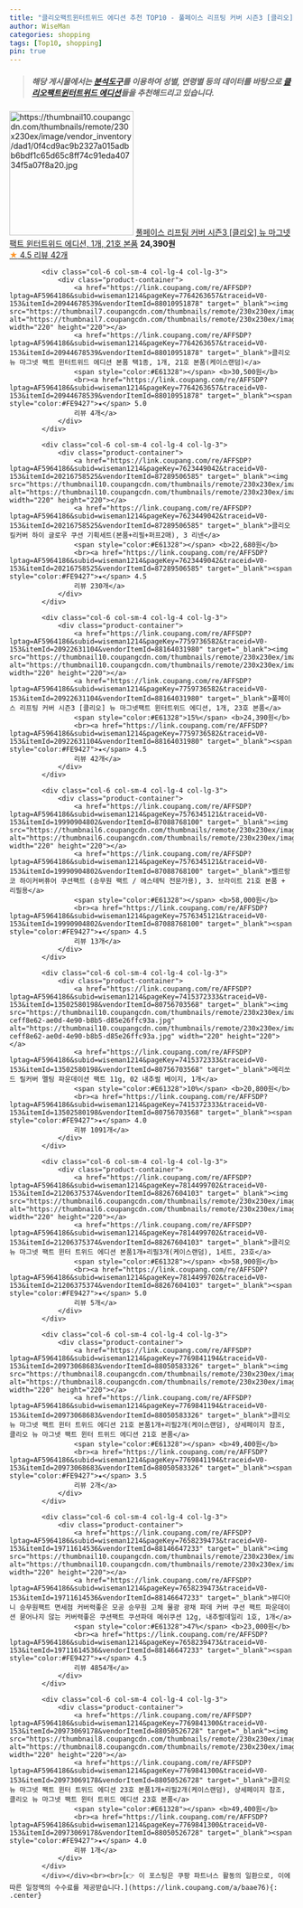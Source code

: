 ```yaml
---
title: "클리오팩트윈터트위드 에디션 추천 TOP10 - 풀페이스 리프팅 커버 시즌3 [클리오] 뉴 마그넷팩트 윈터트위드 에디션, 1개, 21호 본품"
author: WiseMan
categories: shopping
tags: [Top10, shopping]
pin: true
---
```


> ##### 해당 게시물에서는 [**분석도구**](https://itemscout.io/)를 이용하여 **성별**, **연령별** 등의 데이터를 바탕으로 [**클리오팩트윈터트위드 에디션**](https://link.coupang.com/a/baae76)들을 추천해드리고 있습니다.
<div class="container"><div class="row">
            <div class="col-6 col-sm-4 col-lg-4 col-lg-3">
                <div class="product-container">
                    <a href="https://link.coupang.com/re/AFFSDP?lptag=AF5964186&subid=wiseman1214&pageKey=7759736582&traceid=V0-153&itemId=20922631103&vendorItemId=88164031974" target="_blank"><img src="https://thumbnail10.coupangcdn.com/thumbnails/remote/230x230ex/image/vendor_inventory/dad1/0f4cd9ac9b2327a015adbb6bdf1c65d65c8ff74c91eda40734f5a07f8a20.jpg" alt="https://thumbnail10.coupangcdn.com/thumbnails/remote/230x230ex/image/vendor_inventory/dad1/0f4cd9ac9b2327a015adbb6bdf1c65d65c8ff74c91eda40734f5a07f8a20.jpg" width="220" height="220"></a>
                    <a href="https://link.coupang.com/re/AFFSDP?lptag=AF5964186&subid=wiseman1214&pageKey=7759736582&traceid=V0-153&itemId=20922631103&vendorItemId=88164031974" target="_blank">풀페이스 리프팅 커버 시즌3 [클리오] 뉴 마그넷팩트 윈터트위드 에디션, 1개, 21호 본품</a>
                    <span style="color:#E61328"></span> <b>24,390원</b>
                    <br><a href="https://link.coupang.com/re/AFFSDP?lptag=AF5964186&subid=wiseman1214&pageKey=7759736582&traceid=V0-153&itemId=20922631103&vendorItemId=88164031974" target="_blank"><span style="color:#FE9427">★</span> 4.5
                    리뷰 42개</a>
                </div>
            </div>
            
            <div class="col-6 col-sm-4 col-lg-4 col-lg-3">
                <div class="product-container">
                    <a href="https://link.coupang.com/re/AFFSDP?lptag=AF5964186&subid=wiseman1214&pageKey=7764263657&traceid=V0-153&itemId=20944678539&vendorItemId=88010951878" target="_blank"><img src="https://thumbnail7.coupangcdn.com/thumbnails/remote/230x230ex/image/vendor_inventory/fa20/4335aeb64a3bc4bfaf00645f0e2be519e298acbf07493aa25b408fbb6b94.jpg" alt="https://thumbnail7.coupangcdn.com/thumbnails/remote/230x230ex/image/vendor_inventory/fa20/4335aeb64a3bc4bfaf00645f0e2be519e298acbf07493aa25b408fbb6b94.jpg" width="220" height="220"></a>
                    <a href="https://link.coupang.com/re/AFFSDP?lptag=AF5964186&subid=wiseman1214&pageKey=7764263657&traceid=V0-153&itemId=20944678539&vendorItemId=88010951878" target="_blank">클리오 뉴 마그넷 팩트 윈터트위드 에디션 본품 택1종, 1개, 21호 본품(케이스랜덤)</a>
                    <span style="color:#E61328"></span> <b>30,500원</b>
                    <br><a href="https://link.coupang.com/re/AFFSDP?lptag=AF5964186&subid=wiseman1214&pageKey=7764263657&traceid=V0-153&itemId=20944678539&vendorItemId=88010951878" target="_blank"><span style="color:#FE9427">★</span> 5.0
                    리뷰 4개</a>
                </div>
            </div>
            
            <div class="col-6 col-sm-4 col-lg-4 col-lg-3">
                <div class="product-container">
                    <a href="https://link.coupang.com/re/AFFSDP?lptag=AF5964186&subid=wiseman1214&pageKey=7623449042&traceid=V0-153&itemId=20216758525&vendorItemId=87289506585" target="_blank"><img src="https://thumbnail10.coupangcdn.com/thumbnails/remote/230x230ex/image/vendor_inventory/47eb/cb269fddc7ca1131fb02a8458f92516dd7ada6d8fef72935916391070972.jpg" alt="https://thumbnail10.coupangcdn.com/thumbnails/remote/230x230ex/image/vendor_inventory/47eb/cb269fddc7ca1131fb02a8458f92516dd7ada6d8fef72935916391070972.jpg" width="220" height="220"></a>
                    <a href="https://link.coupang.com/re/AFFSDP?lptag=AF5964186&subid=wiseman1214&pageKey=7623449042&traceid=V0-153&itemId=20216758525&vendorItemId=87289506585" target="_blank">클리오 킬커버 하이 글로우 쿠션 기획세트(본품+리필+퍼프2매), 3 리넨</a>
                    <span style="color:#E61328"></span> <b>22,680원</b>
                    <br><a href="https://link.coupang.com/re/AFFSDP?lptag=AF5964186&subid=wiseman1214&pageKey=7623449042&traceid=V0-153&itemId=20216758525&vendorItemId=87289506585" target="_blank"><span style="color:#FE9427">★</span> 4.5
                    리뷰 230개</a>
                </div>
            </div>
            
            <div class="col-6 col-sm-4 col-lg-4 col-lg-3">
                <div class="product-container">
                    <a href="https://link.coupang.com/re/AFFSDP?lptag=AF5964186&subid=wiseman1214&pageKey=7759736582&traceid=V0-153&itemId=20922631104&vendorItemId=88164031980" target="_blank"><img src="https://thumbnail10.coupangcdn.com/thumbnails/remote/230x230ex/image/vendor_inventory/dad1/0f4cd9ac9b2327a015adbb6bdf1c65d65c8ff74c91eda40734f5a07f8a20.jpg" alt="https://thumbnail10.coupangcdn.com/thumbnails/remote/230x230ex/image/vendor_inventory/dad1/0f4cd9ac9b2327a015adbb6bdf1c65d65c8ff74c91eda40734f5a07f8a20.jpg" width="220" height="220"></a>
                    <a href="https://link.coupang.com/re/AFFSDP?lptag=AF5964186&subid=wiseman1214&pageKey=7759736582&traceid=V0-153&itemId=20922631104&vendorItemId=88164031980" target="_blank">풀페이스 리프팅 커버 시즌3 [클리오] 뉴 마그넷팩트 윈터트위드 에디션, 1개, 23호 본품</a>
                    <span style="color:#E61328">15%</span> <b>24,390원</b>
                    <br><a href="https://link.coupang.com/re/AFFSDP?lptag=AF5964186&subid=wiseman1214&pageKey=7759736582&traceid=V0-153&itemId=20922631104&vendorItemId=88164031980" target="_blank"><span style="color:#FE9427">★</span> 4.5
                    리뷰 42개</a>
                </div>
            </div>
            
            <div class="col-6 col-sm-4 col-lg-4 col-lg-3">
                <div class="product-container">
                    <a href="https://link.coupang.com/re/AFFSDP?lptag=AF5964186&subid=wiseman1214&pageKey=7576345121&traceid=V0-153&itemId=19990904802&vendorItemId=87088768100" target="_blank"><img src="https://thumbnail6.coupangcdn.com/thumbnails/remote/230x230ex/image/vendor_inventory/0f53/b61efa6444f0f19f3e6b61832a608d4f4b639a68d56029461fc4415e150d.jpeg" alt="https://thumbnail6.coupangcdn.com/thumbnails/remote/230x230ex/image/vendor_inventory/0f53/b61efa6444f0f19f3e6b61832a608d4f4b639a68d56029461fc4415e150d.jpeg" width="220" height="220"></a>
                    <a href="https://link.coupang.com/re/AFFSDP?lptag=AF5964186&subid=wiseman1214&pageKey=7576345121&traceid=V0-153&itemId=19990904802&vendorItemId=87088768100" target="_blank">벨르랑코 하이커버퓨어 쿠션팩트 (승무원 팩트 / 에스테틱 전문가용), 3. 브라이트 21호 본품 + 리필용</a>
                    <span style="color:#E61328"></span> <b>58,000원</b>
                    <br><a href="https://link.coupang.com/re/AFFSDP?lptag=AF5964186&subid=wiseman1214&pageKey=7576345121&traceid=V0-153&itemId=19990904802&vendorItemId=87088768100" target="_blank"><span style="color:#FE9427">★</span> 4.5
                    리뷰 13개</a>
                </div>
            </div>
            
            <div class="col-6 col-sm-4 col-lg-4 col-lg-3">
                <div class="product-container">
                    <a href="https://link.coupang.com/re/AFFSDP?lptag=AF5964186&subid=wiseman1214&pageKey=7415372333&traceid=V0-153&itemId=13502580198&vendorItemId=80756703568" target="_blank"><img src="https://thumbnail10.coupangcdn.com/thumbnails/remote/230x230ex/image/retail/images/619390612063243-ceff8e62-ae0d-4e90-b8b5-d85e26ffc93a.jpg" alt="https://thumbnail10.coupangcdn.com/thumbnails/remote/230x230ex/image/retail/images/619390612063243-ceff8e62-ae0d-4e90-b8b5-d85e26ffc93a.jpg" width="220" height="220"></a>
                    <a href="https://link.coupang.com/re/AFFSDP?lptag=AF5964186&subid=wiseman1214&pageKey=7415372333&traceid=V0-153&itemId=13502580198&vendorItemId=80756703568" target="_blank">메리쏘드 릴커버 멜팅 파운데이션 팩트 11g, 02 내추럴 베이지, 1개</a>
                    <span style="color:#E61328">10%</span> <b>20,800원</b>
                    <br><a href="https://link.coupang.com/re/AFFSDP?lptag=AF5964186&subid=wiseman1214&pageKey=7415372333&traceid=V0-153&itemId=13502580198&vendorItemId=80756703568" target="_blank"><span style="color:#FE9427">★</span> 4.0
                    리뷰 1091개</a>
                </div>
            </div>
            
            <div class="col-6 col-sm-4 col-lg-4 col-lg-3">
                <div class="product-container">
                    <a href="https://link.coupang.com/re/AFFSDP?lptag=AF5964186&subid=wiseman1214&pageKey=7814499702&traceid=V0-153&itemId=21206375374&vendorItemId=88267604103" target="_blank"><img src="https://thumbnail6.coupangcdn.com/thumbnails/remote/230x230ex/image/vendor_inventory/72c2/eaef8535258410f43e4c57195756b6034b70d93807ed9b24b00391cf08d3.jpg" alt="https://thumbnail6.coupangcdn.com/thumbnails/remote/230x230ex/image/vendor_inventory/72c2/eaef8535258410f43e4c57195756b6034b70d93807ed9b24b00391cf08d3.jpg" width="220" height="220"></a>
                    <a href="https://link.coupang.com/re/AFFSDP?lptag=AF5964186&subid=wiseman1214&pageKey=7814499702&traceid=V0-153&itemId=21206375374&vendorItemId=88267604103" target="_blank">클리오 뉴 마그넷 팩트 윈터 트위드 에디션 본품1개+리필3개(케이스랜덤), 1세트, 23호</a>
                    <span style="color:#E61328"></span> <b>58,900원</b>
                    <br><a href="https://link.coupang.com/re/AFFSDP?lptag=AF5964186&subid=wiseman1214&pageKey=7814499702&traceid=V0-153&itemId=21206375374&vendorItemId=88267604103" target="_blank"><span style="color:#FE9427">★</span> 5.0
                    리뷰 5개</a>
                </div>
            </div>
            
            <div class="col-6 col-sm-4 col-lg-4 col-lg-3">
                <div class="product-container">
                    <a href="https://link.coupang.com/re/AFFSDP?lptag=AF5964186&subid=wiseman1214&pageKey=7769841194&traceid=V0-153&itemId=20973068683&vendorItemId=88050583326" target="_blank"><img src="https://thumbnail8.coupangcdn.com/thumbnails/remote/230x230ex/image/vendor_inventory/ad18/9160d1c9dc10b24fbd36602a7cb575224c9f36f512a7026f26e604502288.jpg" alt="https://thumbnail8.coupangcdn.com/thumbnails/remote/230x230ex/image/vendor_inventory/ad18/9160d1c9dc10b24fbd36602a7cb575224c9f36f512a7026f26e604502288.jpg" width="220" height="220"></a>
                    <a href="https://link.coupang.com/re/AFFSDP?lptag=AF5964186&subid=wiseman1214&pageKey=7769841194&traceid=V0-153&itemId=20973068683&vendorItemId=88050583326" target="_blank">클리오 뉴 마그넷 팩트 윈터 트위드 에디션 21호 본품1개+리필2개(케이스랜덤), 상세페이지 참조, 클리오 뉴 마그넷 팩트 윈터 트위드 에디션 21호 본품</a>
                    <span style="color:#E61328"></span> <b>49,400원</b>
                    <br><a href="https://link.coupang.com/re/AFFSDP?lptag=AF5964186&subid=wiseman1214&pageKey=7769841194&traceid=V0-153&itemId=20973068683&vendorItemId=88050583326" target="_blank"><span style="color:#FE9427">★</span> 3.5
                    리뷰 2개</a>
                </div>
            </div>
            
            <div class="col-6 col-sm-4 col-lg-4 col-lg-3">
                <div class="product-container">
                    <a href="https://link.coupang.com/re/AFFSDP?lptag=AF5964186&subid=wiseman1214&pageKey=7658239473&traceid=V0-153&itemId=19711614536&vendorItemId=88146647233" target="_blank"><img src="https://thumbnail10.coupangcdn.com/thumbnails/remote/230x230ex/image/vendor_inventory/e551/75e9ac3ddd65e62017b0fea66240078f8045324882a3b0b59300fdefb6fe.jpg" alt="https://thumbnail10.coupangcdn.com/thumbnails/remote/230x230ex/image/vendor_inventory/e551/75e9ac3ddd65e62017b0fea66240078f8045324882a3b0b59300fdefb6fe.jpg" width="220" height="220"></a>
                    <a href="https://link.coupang.com/re/AFFSDP?lptag=AF5964186&subid=wiseman1214&pageKey=7658239473&traceid=V0-153&itemId=19711614536&vendorItemId=88146647233" target="_blank">뷰디아니 승무원팩트 면세점 커버력좋은 모공 승무원 고체 물광 광채 파데 커버 쿠션 팩트 파운데이션 묻어나지 않는 커버력좋은 쿠션팩트 쿠션파데 메쉬쿠션 12g, 내추럴데일리 1호, 1개</a>
                    <span style="color:#E61328">47%</span> <b>23,000원</b>
                    <br><a href="https://link.coupang.com/re/AFFSDP?lptag=AF5964186&subid=wiseman1214&pageKey=7658239473&traceid=V0-153&itemId=19711614536&vendorItemId=88146647233" target="_blank"><span style="color:#FE9427">★</span> 4.5
                    리뷰 4854개</a>
                </div>
            </div>
            
            <div class="col-6 col-sm-4 col-lg-4 col-lg-3">
                <div class="product-container">
                    <a href="https://link.coupang.com/re/AFFSDP?lptag=AF5964186&subid=wiseman1214&pageKey=7769841300&traceid=V0-153&itemId=20973069178&vendorItemId=88050526728" target="_blank"><img src="https://thumbnail8.coupangcdn.com/thumbnails/remote/230x230ex/image/vendor_inventory/ad18/9160d1c9dc10b24fbd36602a7cb575224c9f36f512a7026f26e604502288.jpg" alt="https://thumbnail8.coupangcdn.com/thumbnails/remote/230x230ex/image/vendor_inventory/ad18/9160d1c9dc10b24fbd36602a7cb575224c9f36f512a7026f26e604502288.jpg" width="220" height="220"></a>
                    <a href="https://link.coupang.com/re/AFFSDP?lptag=AF5964186&subid=wiseman1214&pageKey=7769841300&traceid=V0-153&itemId=20973069178&vendorItemId=88050526728" target="_blank">클리오 뉴 마그넷 팩트 윈터 트위드 에디션 23호 본품1개+리필2개(케이스랜덤), 상세페이지 참조, 클리오 뉴 마그넷 팩트 윈터 트위드 에디션 23호 본품</a>
                    <span style="color:#E61328"></span> <b>49,400원</b>
                    <br><a href="https://link.coupang.com/re/AFFSDP?lptag=AF5964186&subid=wiseman1214&pageKey=7769841300&traceid=V0-153&itemId=20973069178&vendorItemId=88050526728" target="_blank"><span style="color:#FE9427">★</span> 4.0
                    리뷰 1개</a>
                </div>
            </div>
            </div></div><br><br>[👉 이 포스팅은 쿠팡 파트너스 활동의 일환으로, 이에 따른 일정액의 수수료를 제공받습니다.](https://link.coupang.com/a/baae76){: .center}
